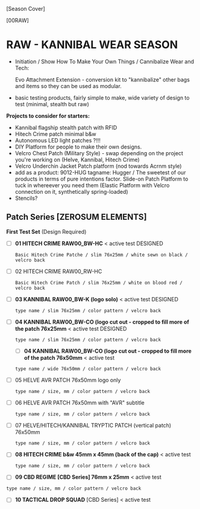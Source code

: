 [Season Cover]

[00RAW]

# RAW - KANNIBAL WEAR SEASON
- Initiation / Show How To Make Your Own Things / Cannibalize Wear and Tech: 

  Evo Attachment Extension - conversion kit to "kannibalize" other bags and items so they can be used as modular.
  
- basic testing products, fairly simple to make, wide variety of design to test (minimal, stealth but raw)

**Projects to consider for starters:**
- Kannibal flagship stealth patch with RFID
- Hitech Crime patch minimal b&w
- Autonomous LED light patches ?!!!
- DIY Platform for people to make their own designs.
- Velcro Chest Patch (Military Style) - swap depending on the project you're working on (Helve, Kannibal, Hitech Crime)
- Velcro Underchin Jacket Patch platform (nod towards Acrnm style)
- add as a product: 9012-HUG tagname: Hugger / The sweetest of our products in terms of pure intentions factor. Slide-on Patch Platform to tuck in whereever you need them (Elastic Platform with Velcro connection on it, synthetically spring-loaded)
- Stencils?

## Patch Series [ZEROSUM ELEMENTS]

**First Test Set** (Design Required)
- [ ] **01 HITECH CRIME RAW00_BW-HC** < active test DESIGNED
  
  ``` Basic Hitech Crime Patche / slim 76x25mm / white sewn on black / velcro back  ```
  
- [ ] 02 HITECH CRIME RAW00_RW-HC

  ``` Basic Hitech Crime Patch / slim 76x25mm / white on blood red / velcro back ```
  
- [ ] **03 KANNIBAL RAW00_BW-K (logo solo)** < active test DESIGNED

  ``` type name / slim 76x25mm / color pattern / velcro back ```

- [ ] **04 KANNIBAL RAW00_BW-CO (logo cut out - cropped to fill more of the patch 76x25mm** < active test DESIGNED

  ``` type name / slim 76x25mm / color pattern / velcro back ```
  
  - [ ] **04 KANNIBAL RAW00_BW-CO (logo cut out - cropped to fill more of the patch 76x50mm** < active test

  ``` type name / wide 76x50mm / color pattern / velcro back ```

- [ ] 05 HELVE AVR PATCH 76x50mm logo only

  ``` type name / size, mm / color pattern / velcro back ```
  
- [ ] 06 HELVE AVR PATCH 76x50mm with "AVR" subtitle

  ``` type name / size, mm / color pattern / velcro back ```
  
- [ ] 07 HELVE/HITECH/KANNIBAL TRYPTIC PATCH (vertical patch) 76x50mm

  ``` type name / size, mm / color pattern / velcro back ```
  
- [ ] **08 HITECH CRIME b&w 45mm x  45mm (back of the cap)** < active test

  ``` type name / size, mm / color pattern / velcro back ```
  
- [ ] **09 CBD REGIME [CBD Series] 76mm x  25mm** < active test

``` type name / size, mm / color pattern / velcro back ```

- [ ] **10 TACTICAL DROP SQUAD**  [CBD Series] < active test




